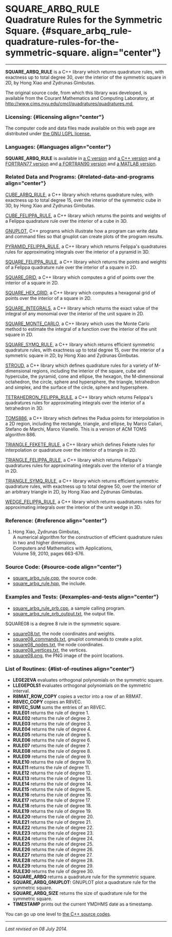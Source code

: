 SQUARE\_ARBQ\_RULE\
Quadrature Rules for the Symmetric Square. {#square_arbq_rule-quadrature-rules-for-the-symmetric-square. align="center"}
==========================================

------------------------------------------------------------------------

**SQUARE\_ARBQ\_RULE** is a C++ library which returns quadrature rules,
with exactness up to total degree 30, over the interior of the symmetric
square in 2D, by Hong Xiao and Zydrunas Gimbutas.

The original source code, from which this library was developed, is
available from the Courant Mathematics and Computing Laboratory, at
<http://www.cims.nyu.edu/cmcl/quadratures/quadratures.md>,

### Licensing: {#licensing align="center"}

The computer code and data files made available on this web page are
distributed under [the GNU LGPL license.](../../txt/gnu_lgpl.txt)

### Languages: {#languages align="center"}

**SQUARE\_ARBQ\_RULE** is available in [a C
version](../../c_src/square_arbq_rule/square_arbq_rule.md) and [a C++
version](../../master/square_arbq_rule/square_arbq_rule.md) and [a
FORTRAN77 version](../../f77_src/square_arbq_rule/square_arbq_rule.md)
and [a FORTRAN90
version](../../f_src/square_arbq_rule/square_arbq_rule.md) and [a
MATLAB version](../../m_src/square_arbq_rule/square_arbq_rule.md).

### Related Data and Programs: {#related-data-and-programs align="center"}

[CUBE\_ARBQ\_RULE](../../master/cube_arbq_rule/cube_arbq_rule.md), a
C++ library which returns quadrature rules, with exactness up to total
degree 15, over the interior of the symmetric cube in 3D, by Hong Xiao
and Zydrunas Gimbutas.

[CUBE\_FELIPPA\_RULE](../../master/cube_felippa_rule/cube_felippa_rule.md),
a C++ library which returns the points and weights of a Felippa
quadrature rule over the interior of a cube in 3D.

[GNUPLOT](../../master/gnuplot/gnuplot.md), C++ programs which
illustrate how a program can write data and command files so that
gnuplot can create plots of the program results.

[PYRAMID\_FELIPPA\_RULE](../../master/pyramid_felippa_rule/pyramid_felippa_rule.md),
a C++ library which returns Felippa's quadratures rules for
approximating integrals over the interior of a pyramid in 3D.

[SQUARE\_FELIPPA\_RULE](../../master/square_felippa_rule/square_felippa_rule.md),
a C++ library which returns the points and weights of a Felippa
quadrature rule over the interior of a square in 2D.

[SQUARE\_GRID](../../master/square_grid/square_grid.md), a C++
library which computes a grid of points over the interior of a square in
2D.

[SQUARE\_HEX\_GRID](../../master/square_hex_grid/square_hex_grid.md),
a C++ library which computes a hexagonal grid of points over the
interior of a square in 2D.

[SQUARE\_INTEGRALS](../../master/square_integrals/square_integrals.md),
a C++ library which returns the exact value of the integral of any
monomial over the interior of the unit square in 2D.

[SQUARE\_MONTE\_CARLO](../../master/square_monte_carlo/square_monte_carlo.md),
a C++ library which uses the Monte Carlo method to estimate the integral
of a function over the interior of the unit square in 2D.

[SQUARE\_SYMQ\_RULE](../../master/square_symq_rule/square_symq_rule.md),
a C++ library which returns efficient symmetric quadrature rules, with
exactness up to total degree 15, over the interior of a symmetric square
in 2D, by Hong Xiao and Zydrunas Gimbutas.

[STROUD](../../master/stroud/stroud.md), a C++ library which defines
quadrature rules for a variety of M-dimensional regions, including the
interior of the square, cube and hypercube, the pyramid, cone and
ellipse, the hexagon, the M-dimensional octahedron, the circle, sphere
and hypersphere, the triangle, tetrahedron and simplex, and the surface
of the circle, sphere and hypersphere.

[TETRAHEDRON\_FELIPPA\_RULE](../../master/tetrahedron_felippa_rule/tetrahedron_felippa_rule.md),
a C++ library which returns Felippa's quadratures rules for
approximating integrals over the interior of a tetrahedron in 3D.

[TOMS886](../../master/toms886/toms886.md), a C++ library which
defines the Padua points for interpolation in a 2D region, including the
rectangle, triangle, and ellipse, by Marco Caliari, Stefano de Marchi,
Marco Vianello. This is a version of ACM TOMS algorithm 886.

[TRIANGLE\_FEKETE\_RULE](../../master/triangle_fekete_rule/triangle_fekete_rule.md),
a C++ library which defines Fekete rules for interpolation or quadrature
over the interior of a triangle in 2D.

[TRIANGLE\_FELIPPA\_RULE](../../master/triangle_felippa_rule/triangle_felippa_rule.md),
a C++ library which returns Felippa's quadratures rules for
approximating integrals over the interior of a triangle in 2D.

[TRIANGLE\_SYMQ\_RULE](../../master/triangle_symq_rule/triangle_symq_rule.md),
a C++ library which returns efficient symmetric quadrature rules, with
exactness up to total degree 50, over the interior of an arbitrary
triangle in 2D, by Hong Xiao and Zydrunas Gimbutas.

[WEDGE\_FELIPPA\_RULE](../../master/wedge_felippa_rule/wedge_felippa_rule.md),
a C++ library which returns quadratures rules for approximating
integrals over the interior of the unit wedge in 3D.

### Reference: {#reference align="center"}

1.  Hong Xiao, Zydrunas Gimbutas,\
    A numerical algorithm for the construction of efficient quadrature
    rules in two and higher dimensions,\
    Computers and Mathematics with Applications,\
    Volume 59, 2010, pages 663-676.

### Source Code: {#source-code align="center"}

-   [square\_arbq\_rule.cpp](square_arbq_rule.cpp), the source code.
-   [square\_arbq\_rule.hpp](square_arbq_rule.hpp), the include.

### Examples and Tests: {#examples-and-tests align="center"}

-   [square\_arbq\_rule\_prb.cpp](square_arbq_rule_prb.cpp), a sample
    calling program.
-   [square\_arbq\_rule\_prb\_output.txt](square_arbq_rule_prb_output.txt),
    the output file.

SQUARE08 is a degree 8 rule in the symmetric square.

-   [square08.txt](square08.txt), the node coordinates and weights.
-   [square08\_commands.txt](square08_commands.txt), gnuplot commands to
    create a plot.
-   [square08\_nodes.txt](square08_nodes.txt), the node coordinates.
-   [square08\_vertices.txt](square08_vertices.txt), the vertices.
-   [square08.png](square08.png), the PNG image of the point locations.

### List of Routines: {#list-of-routines align="center"}

-   **LEGE2EVA** evaluates orthogonal polynomials on the symmetric
    square.
-   **LLEGEPOLS1** evaluates orthogonal polynomials on the symmetric
    interval.
-   **R8MAT\_ROW\_COPY** copies a vector into a row of an R8MAT.
-   **R8VEC\_COPY** copies an R8VEC.
-   **R8VEC\_SUM** sums the entries of an R8VEC.
-   **RULE01** returns the rule of degree 1.
-   **RULE02** returns the rule of degree 2.
-   **RULE03** returns the rule of degree 3.
-   **RULE04** returns the rule of degree 4.
-   **RULE05** returns the rule of degree 5.
-   **RULE06** returns the rule of degree 6.
-   **RULE07** returns the rule of degree 7.
-   **RULE08** returns the rule of degree 8.
-   **RULE09** returns the rule of degree 9.
-   **RULE10** returns the rule of degree 10.
-   **RULE11** returns the rule of degree 11.
-   **RULE12** returns the rule of degree 12.
-   **RULE13** returns the rule of degree 13.
-   **RULE14** returns the rule of degree 14.
-   **RULE15** returns the rule of degree 15.
-   **RULE16** returns the rule of degree 16.
-   **RULE17** returns the rule of degree 17.
-   **RULE18** returns the rule of degree 18.
-   **RULE19** returns the rule of degree 19.
-   **RULE20** returns the rule of degree 20.
-   **RULE21** returns the rule of degree 21.
-   **RULE22** returns the rule of degree 22.
-   **RULE23** returns the rule of degree 23.
-   **RULE24** returns the rule of degree 24.
-   **RULE25** returns the rule of degree 25.
-   **RULE26** returns the rule of degree 26.
-   **RULE27** returns the rule of degree 27.
-   **RULE28** returns the rule of degree 28.
-   **RULE29** returns the rule of degree 29.
-   **RULE30** returns the rule of degree 30.
-   **SQUARE\_ARBQ** returns a quadrature rule for the symmetric square.
-   **SQUARE\_ARBQ\_GNUPLOT:** GNUPLOT plot a quadrature rule for the
    symmetric square.
-   **SQUARE\_ARBQ\_SIZE** returns the size of quadrature rule for the
    symmetric square.
-   **TIMESTAMP** prints out the current YMDHMS date as a timestamp.

You can go up one level to [the C++ source codes](../cpp_src.md).

------------------------------------------------------------------------

*Last revised on 08 July 2014.*
